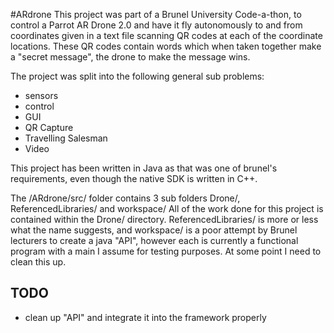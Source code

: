 #ARdrone
This project was part of a Brunel University Code-a-thon, to control a Parrot AR Drone 2.0 and have it fly 
autonomously to and from coordinates given in a text file scanning QR codes at each of the coordinate locations. These QR codes contain 
words which when taken together make a "secret message", the drone to make the message wins.

The project was split into the following general sub problems:

* sensors  
* control  
* GUI  
* QR Capture  
* Travelling Salesman  
* Video  

This project has been written in Java as that was one of brunel's requirements, even though the native SDK is written in C++.

The /ARdrone/src/ folder contains 3 sub folders Drone/, ReferencedLibraries/ and workspace/ All of the work done for this project is 
contained within the Drone/ directory. ReferencedLibraries/ is more or less what the name suggests, and workspace/ is a poor attempt by 
Brunel lecturers to create a java "API", however each is currently a functional program with a main I assume for testing purposes. At some 
point I need to clean this up.

## TODO
* clean up "API" and integrate it into the framework properly
